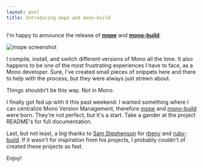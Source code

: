 ```yaml
---
layout: post
title: Introducing mope and mono-build
---
```


I'm happy to announce the release of [**mope**](http://github.com/dragan/mope) and [**mono-build**](http://github.com/dragan/mono-build).

<img src="http://ragan.io/images/post-assets/2012-04-16-introducing-mope-and-mono-build/mope-screenshot.png" alt="mope screenshot" />

I compile, install, and switch different versions of Mono all the time.  It also happens to be one of the most frustrating experiences I have to face, as a Mono developer.  Sure, I've created small pieces of snippets here and there to help with the process, but they were always just strewn about.

Things shouldn't be this way.  Not in Mono.

I finally got fed up with it this past weekend.  I wanted something where I can centralize Mono Version Management, therefore [mope](http://github.com/dragan/mope) and [mono-build](http://github.com/dragan/mono-build) were born.  They're not perfect, but it's a start.  Take a gander at the project README's for full documentation.

Last, but not least, a big thanks to [Sam Stephenson](http://sstephenson.us/) for [rbenv](http://github.com/sstephenson/rbenv) and [ruby-build](http://github.com/sstephenson/ruby-build).  If it wasn't for inspiration from his projects, I probably couldn't of created these projects as fast.

Enjoy!